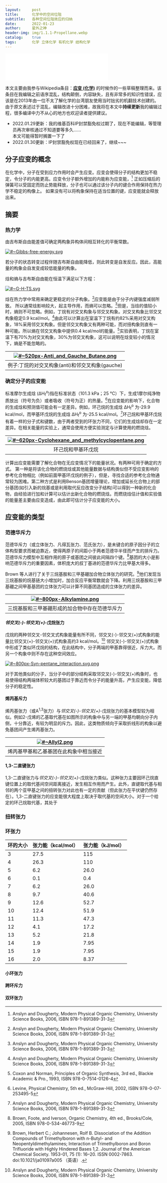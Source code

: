 ```yaml
---
layout:     post
title:      化学中的空间位阻
subtitle:   各种空间位阻效应的归纳
date:       2022-01-23
author:     星外之神
header-img: img/1.1.1-Propellane.webp
catalog:    true
tags:       化学 立体化学 有机化学 结构化学
---
```


<iframe frameborder="no" border="0" marginwidth="0" marginheight="0" width="330" height="86" src="//music.163.com/outchain/player?type=2&id=443899&auto=1&height=66"></iframe>

本文主要由我参与Wikipedia条目：[**应变 (化学)**](https://zh.wikipedia.org/wiki/%E6%87%89%E8%AE%8A_(%E5%8C%96%E5%AD%B8)) 的时候作的一些草稿整理而来。该条目在我编辑之前语序混乱，结构颠倒，内容缺失，且有非常多的知识性错误，应该是在2013年由一位不太了解化学的台湾朋友使用当时拙劣的机翻技术创建的。由于原文表述过于混乱，编辑改进十分困难，故我将在本文中**持续更新**我的编辑过程，很多编译中力不从心的地方也欢迎读者提供建议。

- 2022.01.29更新：我的维基百科IP封禁豁免权过期了，现在不能编辑，等管理员再次审核通过不知道要等多久……  
本文可能得暂时搁置一下了
- 2022.01.30更新：IP封禁豁免权现在已经回来了，继续~~~

## 分子应变的概念

在化学中，分子在受到应力作用时会产生应变。应变会使得分子的结构更加不稳定，令分子的内能更高。应变令分子额外增加的内能称为应变能，[^1] 正如压缩后的弹簧可以受固定而防止势能释放，分子也可以通过该分子内的键合作用保持在热力学不稳定的构像上。 如果没有可以将构象保持在适当位置的键，应变能就会释放出来。

## 摘要

### 热力学

由吉布斯自由能差值可确定两构象异构体间相互转化的平衡常数。

[![#~Gibbs-free-energy.svg](/img/Gibbs-free-energy.svg)](/img/Gibbs-free-energy.svg)

若分子的状态转变过程伴随吉布斯自由能降低，则此转变是自发反应。因此，高能量的构象会自发变成较低能量的构象。

焓和熵与吉布斯自由能在恒温下满足以下方程：

[![#~G-H-TS.svg](/img/G-H-TS.svg)](/img/G-H-TS.svg)

焓在热力学中常用来确定更稳定的分子构象。[^1]应变能是由于分子内键强度减弱所致。 所以通常焓影响较大，起主导作用，而熵可以忽略。[^1]但是，当焓的值较小时，熵则不可忽略。例如，丁烷有对交叉构象与邻交叉构象。对交叉构象比邻交叉构象稳定0.9 kcal/mol。[^1]由此可以计算出在室温下丁烷有约82%采用对交叉构象，18%采用邻交叉构象。但是邻交叉构象又有两种可能，而对扭构象则直有一种可能。所以熵在邻交叉构象中提供0.4 kcal/mol的能量。[^2]实验表明，丁烷在室温下有70%为对交叉构象，30%为邻交叉构象，这可以说明在焓变较小的情况下，熵是不能忽略的。

|[![#~520px-Anti_and_Gauche_Butane.png](/img/520px-Anti_and_Gauche_Butane.png)](/img/520px-Anti_and_Gauche_Butane.png)|
|:----:|
|例子:丁烷的对交叉构象(anti)和邻交叉构象(gauche)|

### 确定分子的应变能

标准摩尔生成焓 (ΔH<sub>f</sub><sup>o</sup>)指在标准状态（101.3 kPa；25 ℃）下，生成1摩尔纯净物质放出（符号为负）或者吸收（符号为正）的热量。[^3]在应变能的影响下，化合物的生成焓和预测值可能会有一定差异。例如，环己烷的生成焓 ΔH<sub>f</sub><sup>o</sup> 为-29.9 kcal/mol，而甲基环戊烷的生成焓 ΔH<sub>f</sub><sup>o</sup> 为-25.5 kcal/mol。[^1]环己烷和甲基环戊烷有着一样的分子式和键数，由于两者受到的环张力不同，它们的生成焓却存在一定差异。在相关能量的实验上，通常会使用方便实验测定与计算使用的燃烧焓。

|[![#~620px-Cyclohexane_and_methylcyclopentane.png](/img/620px-Cyclohexane_and_methylcyclopentane.png)](/img/620px-Cyclohexane_and_methylcyclopentane.png)|
|:----:|
|环己烷和甲基环戊烷|

计算出应变能需要了解化合物在无应变情况下的能量状况。有两种可用于确定的方式。 第一种是将该化合物的燃烧焓或其他能量数据与结构类似但不受应变影响的参考化合物相比（例如前面甲基环戊烷的例子），但是，寻找合适的参考化合物通常较为困难。第二种方式是利用Benson基团增量理论，增加或延长化合物上的部分基团(如引入新的烷基或是利用取代反应改变分子结构)可以得到一种新的化合物，由经验进行加和计算可以估计出新化合物的燃烧焓。而燃烧焓估计值和实验值的能量差主要由应变造成，由此即可估计分子应变能的大小。

## 应变能的类型

### 范德华斥力

范德华斥力（或立体张力、凡得瓦张力、范氏张力），是未键合的原子因分子的立体构型要求而被迫靠近，使得两原子的间距小于两者范德华半径而产生的排斥力。范德华斥力模型中互相作用的原子或基团之间彼此间隔四个键。[^4]基团的大小是影响范德华斥力的重要因素，体积庞大的叔丁基进的范德华斥力比甲基大得多。

Brown 等人进行了关于三烷基胺和三甲基硼加合物立体张力的研究。[^5]他们发现当三烷基胺的烷基链大小增加时，加合反应平衡常数就会下降。利用三烷基胺和三甲基硼之间甲基基团的立体张力可以计算不同基团造成的立体张力的差异。

|[![#~800px-Alkylamine.png](/img/800px-Alkylamine.png)](/img/800px-Alkylamine.png)|
|:----:|
|三烷基胺和三甲基硼形成的加合物中存在范德华斥力|

#### *邻交叉(-)-邻交叉(+)*-戊烷张力

戊烷的两种邻交叉-邻交叉式构象能量有所不同，邻交叉(-)-邻交叉(+)式构象的能量比邻交叉(+)-邻交叉(+)式构象高约3 kcal/mol。[^1] 邻交叉(-)-邻交叉(+)式构象中形成了类似环戊烷的结构，在此结构中，分子两端的甲基靠得很近，斥力大。而另一个构象中则不存在这种空间效应。

[![#~800px-Syn-pentane_interaction.svg.png](/img/800px-Syn-pentane_interaction.svg.png)](/img/800px-Syn-pentane_interaction.svg.png)

对于其他类似的分子，当分子中的部分结构采取邻交叉(-)-邻交叉(+)构象时，也易使得结构两端体积较大的基团过于靠近而令分子的能量升高，产生应变能，降低分子的稳定性。

#### 烯丙基斥力

烯丙基张力（或A<sup>1,3</sup>张力）与*邻交叉(-)-邻交叉(+)*-戊烷张力的基本模型较为相似。例如2-戊烯的乙基取代基在如图所示的构象中与另一端的甲基均朝向分子内侧，十分靠近，有较为明显的斥力。因此，这类物质倾向于采取折线形的构象以避免基团间产生烯丙基张力。

|[![#~Allyl2.png](/img/Allyl2.png)](/img/Allyl2.png)|
|:----:|
|烯丙基甲基和乙基基团在此构象中相当接近|

#### 1,3-二直键张力

1,3-二直键张力与*邻交叉(-)-邻交叉(+)*-戊烷张力类似。这种张力主要因环己烷直键位置上的取代基间空间距离接近，发生相互作用而产生。此外，直键取代基与相邻的两个亚甲基之间的扭转张力对此也有一定的贡献（但此张力在平伏键仍然存在）。1,3-二直键张力的应变能很大程度上取决于取代基的空间大小。对于一个给定的环己烷取代基，其处于

### 扭转张力



### 环张力

|  环的大小  |  张力能（kcal/mol）  |  张力能（kJ/mol）  |  
|  ----  |  ----  |  ----  |
|  3  |  27.5  |  115  |
|  4  |  26.3  |  110  |
|  5  |  6.2  |  26.0  |
|  6  |  0.1  |  0.4  |
|  7  |  6.2  |  26.0  |
|  8  |  9.7  |  40.6  |
|  9  |  12.6  |  52.7  |
|  10  |  12.4  |  51.9  |
|  11  |  11.3  |  47.3  |
|  12  |  4.1  |  17.2  |
|  13  |  5.2  |  21.8  |
|  14  |  1.9  |  7.95  |
|  15  |  1.9  |  7.95  |
|  16  |  2.0  |  8.37  |

#### 小环张力



#### 跨环斥力



#### 双环张力



[^1]:  Anslyn and Dougherty, Modern Physical Organic Chemistry, University Science Books, 2006, ISBN 978-1-891389-31-3

[^2]:  Coxon and Norman, Principles of Organic Synthesis, 3rd ed., Blackie Academic & Pro., 1993, ISBN 978-0-7514-0126-4

[^3]:  Levine, Physical Chemistry, 5th ed., McGraw-Hill, 2002, ISBN 978-0-07-253495-5

[^4]:  Brown, Foote, and Iverson, Organic Chemistry, 4th ed., Brooks/Cole, 2005, ISBN 978-0-534-46773-9

[^5]:  Brown, Herbert C.; Johannesen, Rolf B. Dissociation of the Addition Compounds of Trimethylboron with n-Butyl- and Neopentyldimethylamines; Interaction of Trimethylboron and Boron Trifluoride with Highly Hindered Bases 1,2. Journal of the American Chemical Society. 1953-01, 75 (1): 16–20. ISSN 0002-7863. doi:10.1021/ja01097a005 （英语）.

[^6]:  Weinhold, Frank. A new twist on molecular shape. Nature. 2001-05, 411 (6837): 539–541. ISSN 0028-0836. PMID 11385553. doi:10.1038/35079225 （英语）.

[^7]:  Wiberg, Kenneth B. The Concept of Strain in Organic Chemistry. Angewandte Chemie International Edition in English. 1986-04, 25 (4): 312–322. ISSN 0570-0833. doi:10.1002/anie.198603121 （英语）.

